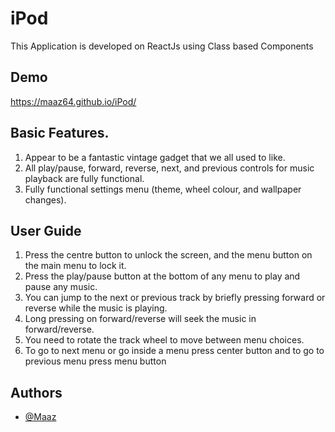 
# iPod
This Application is developed on ReactJs using Class based Components

## Demo
https://maaz64.github.io/iPod/

## Basic Features.

1. Appear to be a fantastic vintage gadget that we all used to like.
2. All play/pause, forward, reverse, next, and previous controls for music playback are fully functional.
3. Fully functional settings menu (theme, wheel colour, and wallpaper changes).

## User Guide

1. Press the centre button to unlock the screen, and the menu button on the main menu to lock it.
2. Press the play/pause button at the bottom of any menu to play and pause any music. 
3. You can jump to the next or previous track by briefly pressing forward or reverse while the music is playing. 
4. Long pressing on forward/reverse will seek the music in forward/reverse.
5. You need to rotate the track wheel to move between menu choices.
6. To go to next menu or go inside a menu press center button and to go to previous menu press menu button


## Authors

- [@Maaz](https://github.com/maaz64)


